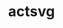 ---
title: "actsvg"
layout: cache
categories: [package, develop]
meta: {"compilers": ["none"], "num_specs": 8, "num_specs_by_stack": {"hep": 8, "root": 8}, "oss": ["ubuntu22.04"], "platforms": ["linux"], "stacks": ["hep", "root"], "targets": ["x86_64_v3"], "versions": ["0.4.51"]}
spec_details: [{"compiler": "none", "hash": "eeqi227vhzw5sl3pirxvu364mxfwtq4d", "os": "ubuntu22.04", "platform": "linux", "size": "-", "stacks": ["hep", "root"], "target": "x86_64_v3", "variants": ["build_system=cmake", "build_type=Release", "~examples", "generator=make", "~ipo", "+meta", "+python", "+web"], "versions": ["0.4.51"]}, {"compiler": "none", "hash": "etmxgfkhimk6trjvhbbxwjr6lzshgw7s", "os": "ubuntu22.04", "platform": "linux", "size": "-", "stacks": ["hep", "root"], "target": "x86_64_v3", "variants": ["build_system=cmake", "build_type=Release", "~examples", "generator=make", "~ipo", "+meta", "+python", "+web"], "versions": ["0.4.51"]}, {"compiler": "none", "hash": "fjpi3fow5ovhs3f72s2pip3xy7izsngl", "os": "ubuntu22.04", "platform": "linux", "size": "-", "stacks": ["hep", "root"], "target": "x86_64_v3", "variants": ["build_system=cmake", "build_type=Release", "~examples", "generator=make", "~ipo", "+meta", "+python", "+web"], "versions": ["0.4.51"]}, {"compiler": "none", "hash": "frvdolttcoan2rp3zbsye7lcqery5ipd", "os": "ubuntu22.04", "platform": "linux", "size": "-", "stacks": ["hep", "root"], "target": "x86_64_v3", "variants": ["build_system=cmake", "build_type=Release", "~examples", "generator=make", "~ipo", "+meta", "+python", "+web"], "versions": ["0.4.51"]}, {"compiler": "none", "hash": "hg5cwqwslz2wnvoqa25lbpuzoe32axeg", "os": "ubuntu22.04", "platform": "linux", "size": "-", "stacks": ["hep", "root"], "target": "x86_64_v3", "variants": ["build_system=cmake", "build_type=Release", "~examples", "generator=make", "~ipo", "+meta", "+python", "+web"], "versions": ["0.4.51"]}, {"compiler": "none", "hash": "qzbl7o63y7csjrpnrjqsxturvc6imu7o", "os": "ubuntu22.04", "platform": "linux", "size": "-", "stacks": ["hep", "root"], "target": "x86_64_v3", "variants": ["build_system=cmake", "build_type=Release", "~examples", "generator=make", "~ipo", "+meta", "+python", "+web"], "versions": ["0.4.51"]}, {"compiler": "none", "hash": "rixq2anuo37sbl23i4ywd72htjk25xj5", "os": "ubuntu22.04", "platform": "linux", "size": "-", "stacks": ["hep", "root"], "target": "x86_64_v3", "variants": ["build_system=cmake", "build_type=Release", "~examples", "generator=make", "~ipo", "+meta", "+python", "+web"], "versions": ["0.4.51"]}, {"compiler": "none", "hash": "tjono5msgfmpx2ccuft462i55qptmkkf", "os": "ubuntu22.04", "platform": "linux", "size": "-", "stacks": ["hep", "root"], "target": "x86_64_v3", "variants": ["build_system=cmake", "build_type=Release", "~examples", "generator=make", "~ipo", "+meta", "+python", "+web"], "versions": ["0.4.51"]}]
---